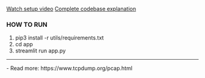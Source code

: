 
[Watch setup video](https://drive.google.com/file/d/1eYNxYK1PwytO2PWmcgI0S9feHcdOMewj/view?usp=sharing)
[Complete codebase explanation](https://drive.google.com/file/d/1hAfR-oWTelNEj2gqmMKK8fbGyKFw9ABJ/view)

### HOW TO RUN
1. pip3 install -r utils/requirements.txt
2. cd app
3. streamlit run app.py

<hr>
- Read more: https://www.tcpdump.org/pcap.html
